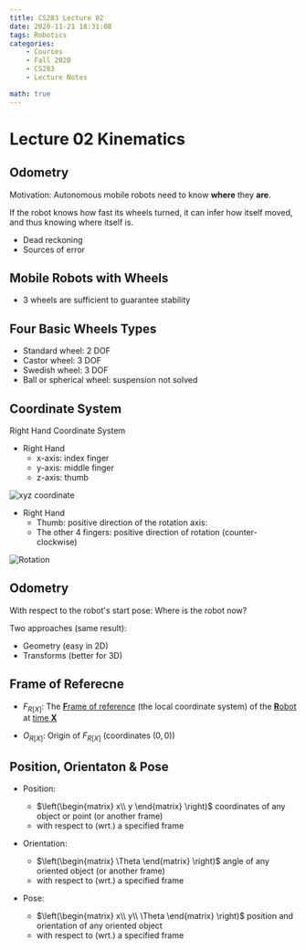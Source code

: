 ```yaml
---
title: CS283 Lecture 02
date: 2020-11-21 18:31:08
tags: Robotics
categories:
    - Courses
    - Fall 2020
    - CS283
    - Lecture Notes

math: true
---
```


# Lecture 02 Kinematics

## Odometry

Motivation: Autonomous mobile robots need to know **where** they **are**.

If the robot knows how fast its wheels turned, it can infer how itself moved, and thus knowing where itself is.

* Dead reckoning
* Sources of error

## Mobile Robots with Wheels

* 3 wheels are sufficient to guarantee stability

## Four Basic Wheels Types

* Standard wheel: 2 DOF
* Castor wheel: 3 DOF
* Swedish wheel: 3 DOF
* Ball or spherical wheel: suspension not solved

## Coordinate System

Right Hand Coordinate System

* Right Hand
  * x-axis: index finger
  * y-axis: middle finger
  * z-axis: thumb

![xyz coordinate](Lec02_1.jpg)

* Right Hand
  * Thumb: positive direction of the rotation axis: 
  * The other 4 fingers: positive direction of rotation (counter-clockwise)

![Rotation](Lec02_2.jpg)

## Odometry

With respect to the robot's start pose:
Where is the robot now?

Two approaches (same result):
* Geometry (easy in 2D)
* Transforms (better for 3D)

## Frame of Referecne

* $F_{R[X]}$: The <u>**F**rame of reference</u> (the local coordinate system) of the <u>**R**obot</u> at <u>time **X**</u>

* $O_{R[X]}$: Origin of $F_{R[X]}$ (coordinates $(0,0)$)

## Position, Orientaton & Pose

* Position: 
  * $\left(\begin{matrix}
    x\\
    y
   \end{matrix} \right)$ coordinates of any object or point (or another frame)
   * with respect to (wrt.) a specified frame

* Orientation:
  * $\left(\begin{matrix}
    \Theta
   \end{matrix} \right)$ angle of any oriented object (or another frame)
   * with respect to (wrt.) a specified frame

* Pose:
  * $\left(\begin{matrix}
    x\\
    y\\
    \Theta
   \end{matrix} \right)$ position and orientation of any oriented object 
  * with respect to (wrt.) a specified frame
